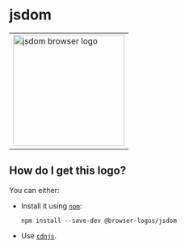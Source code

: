 # jsdom

<table>
    <tr height=230>
        <td>
            <a href="https://github.com/alrra/browser-logos/tree/3bae782ad2adabd4d13f9d8a65a9bc2316de3c71/src/jsdom">
                <img width=220 src="https://raw.githubusercontent.com/alrra/browser-logos/3bae782ad2adabd4d13f9d8a65a9bc2316de3c71/src/jsdom/jsdom.svg?sanitize=true" alt="jsdom browser logo">
            </a>
        </td>
    </tr>
</table>

## How do I get this logo?

You can either:

* Install it using [`npm`][npm]:

  `npm install --save-dev @browser-logos/jsdom`

* Use [`cdnjs`][cdnjs].

<!-- Link labels: -->

[cdnjs]: https://cdnjs.com/libraries/browser-logos
[npm]: https://www.npmjs.com/
